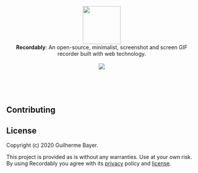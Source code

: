 <p align="center">
  <img src="https://i.imgur.com/zx0YWwL.png" height="100" /><br/>
  <span><b>Recordably</b>: <span>An open-source, minimalist, screenshot and screen GIF recorder built with web technology.</span>
  <br/>
  <br/>
  <img src="https://img.shields.io/twitter/follow/Recordably?style=social"/>
</p>

<br/>
<br/>
<br />

## Contributing

## License

Copyright (c) 2020 Guilherme Bayer.

This project is provided as is without any warranties. Use at your own risk.<br/>
By using Recordably you agree with its [privacy](PRIVACY.md) policy and [license](LICENSE.md).

